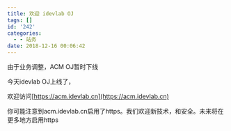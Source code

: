 ```yaml
---
title: 欢迎 idevlab OJ
tags: []
id: '242'
categories:
  - - 站务
date: 2018-12-16 00:06:42
---
```


由于业务调整，ACM OJ暂时下线

今天idevlab OJ上线了，

欢迎访问[https://acm.idevlab.cn](https://acm.idevlab.cn)

你可能注意到acm.idevlab.cn启用了https。我们欢迎新技术，和安全。未来将在更多地方启用https